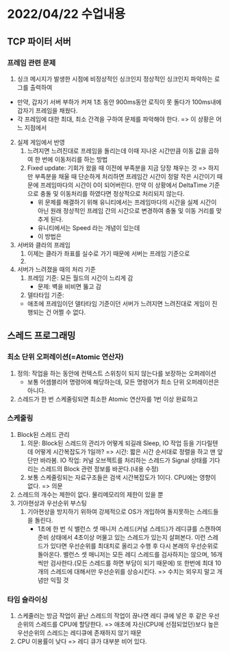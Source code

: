 # 2022/04/22 수업내용
## TCP 파이터 서버
### 프레임 관련 문제
1. 싱크 메시지가 발생한 시점에 비정상적인 싱크인지 정상적인 싱크인지 파악하는 로그를 출력하여 
  * 만약, 갑자기 서버 부하가 커져 1초 동안 900ms동안 로직이 못 돌다가 100ms내에 갑자기 프레임을 채웠다. 
  * 각 프레임에 대한 최대, 최소 간격을 구하여 문제를 파악해야 한다. => 이 상황은 어느 지점에서 
2. 실제 게임에서 반영
    1) 느려지면 느려진대로 프레임을 돌리는데 이때 지나온 시간만큼 이동 값을 곱하여 한 번에 이동처리를 하는 방법
    2) Fixed update: 기회가 왔을 때 이전에 부족분을 지금 당장 채우는 것 => 하지만 부족분을 채울 때 단순하게 처리하면 프레임간 시간이 정말 작은 시간이기 때문에 프레임마다의 시간이 0이 되어버린다. 만약 이 상황에서 DeltaTime 기준으로 충돌 및 이동처리를 하였다면 정상적으로 처리되지 않는다.
        * 위 문제를 해결하기 위해 유니티에서는 프레임마다의 시간을 실제 시간이 아닌 원래 정상적인 프레임 간의 시간으로 변경하여 충돌 및 이동 거리를 맞추게 된다.
        * 유니티에서는 Speed 라는 개념이 있는데
        * 이 방법은 
3. 서버와 클라의 프레임
    1) 이제는 클라가 좌표를 실수로 가기 때문에 서버는 프레임 기준으로 
    2) 
4. 서버가 느려졌을 때의 처리 기준
    1) 프레임 기준: 모든 월드의 시간이 느리게 감
        * 문제: 벽을 비비면 뚫고 감
    2) 델타타임 기준: 
    * 애초에 프레임이던 델타타임 기준이던 서버가 느려지면 느려진대로 게임이 진행되는 건 어쩔 수 없다.

## 스레드 프로그래밍
### 최소 단위 오퍼레이션(=Atomic 연산자)
1. 정의: 작업을 하는 동안에 컨텍스트 스위칭이 되지 않는다를 보장하는 오퍼레이션
    * 보통 어셈블리어 명령어에 해당하는데, 모든 명령어가 최소 단위 오퍼레이션은 아니다.
2. 스레드가 한 번 스케줄링되면 최소한 Atomic 연산자를 1번 이상 완료하고 

### 스케줄링
1. Block된 스레드 관리
    1) 의문: Block된 스레드의 관리가 어떻게 되길래 Sleep, IO 작업 등을 기다릴텐데 어떻게 시간복잡도가 1일까? => 시간: 짧은 시간 순서대로 정렬을 하고 맨 앞단만 바라봄. IO 작업: 커널 오브젝트를 처리하는 스레드가 Signal 상태를 기다리는 스레드의 Block 관련 정보를 바꾼다.(내용 수정) 
    2) 보통 스케줄링되는 자료구조들은 검색 시간복잡도가 1이다. CPU에는 영향이 없다. => 의문
2. 스레드의 개수는 제한이 없다. 물리메모리의 제한이 있을 뿐
3. 기아현상과 우선순위 부스팅
    1) 기아현상을 방지하기 위하여 강제적으로 OS가 개입하여 돌지못하는 스레드들을 돌린다.
        * 1초에 한 번 식 밸런스 셋 매니저 스레드(커널 스레드)가 레디큐를 스캔하여 준비 상태에서 4초이상 머물고 있는 스레드가 있는지 살펴본다. 이런 스레드가 있다면 우선순위를 최대치로 올리고 수행 후 다시 본래의 우선순위로 돌아온다. 밸런스 셋 매니저는 모든 레디 스레드를 검사하지는 않으며, 16개씩만 검사한다.(모든 스레드를 하면 부담이 되기 때문에) 또 한번에 최대 10개의 스레드에 대해서만 우선순위를 상승시킨다. => 수치는 외우지 말고 개념만 익힐 것

### 타임 슬라이싱
1. 스케줄러는 방금 작업이 끝난 스레드의 작업이 끊나면 레디 큐에 넣은 후 같은 우선순위의 스레드를 CPU에 할당한다. => 애초에 자신(CPU에 선점되었던)보다 높은 우선순위의 스레드는 레디큐에 존재하지 않기 때문
2. CPU 이용률이 낮다 => 레디 큐가 대부분 비어 있다.
